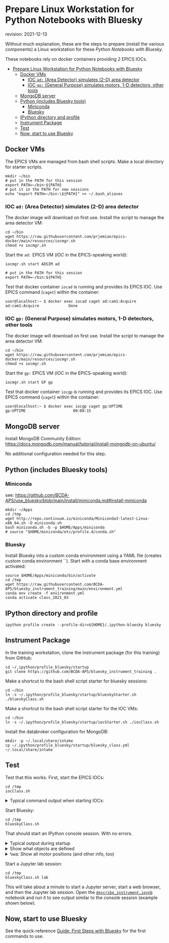 # Prepare Linux Workstation for Python Notebooks with Bluesky

revision: 2021-12-13

Without much explanation, these are the steps to prepare (install the various
components) a Linux workstation for these *Python Notebooks with Bluesky*.

These notebooks rely on docker containers providing 2 EPICS IOCs.

- [Prepare Linux Workstation for Python Notebooks with Bluesky](#prepare-linux-workstation-for-python-notebooks-with-bluesky)
  - [Docker VMs](#docker-vms)
    - [IOC `ad:` (Area Detector) simulates (2-D) area detector](#ioc-ad-area-detector-simulates-2-d-area-detector)
    - [IOC `gp:` (General Purpose) simulates motors, 1-D detectors, other tools](#ioc-gp-general-purpose-simulates-motors-1-d-detectors-other-tools)
  - [MongoDB server](#mongodb-server)
  - [Python (includes Bluesky tools)](#python-includes-bluesky-tools)
    - [Miniconda](#miniconda)
    - [Bluesky](#bluesky)
  - [IPython directory and profile](#ipython-directory-and-profile)
  - [Instrument Package](#instrument-package)
  - [Test](#test)
  - [Now, start to use Bluesky](#now-start-to-use-bluesky)

## Docker VMs

The EPICS VMs are managed from bash shell scripts.  Make a local directory for
starter scripts.  

    mkdir ~/bin
    # put in the PATH for this session
    export PATH=~/bin:${PATH}
    # put it in the PATH for new sessions
    echo "export PATH=~/bin:\${PATH}" >> ~/.bash_aliases

### IOC `ad:` (Area Detector) simulates (2-D) area detector

The docker image will download on first use.  Install the script to manage the area detector VM:

    cd ~/bin
    wget https://raw.githubusercontent.com/prjemian/epics-docker/main/resources/iocmgr.sh
    chmod +x iocmgr.sh

Start the `ad:` EPICS VM (_IOC_ in the EPICS-speaking world):

    iocmgr.sh start ADSIM ad

    # put in the PATH for this session
    export PATH=~/bin:${PATH}

Test that docker container `iocad` is running and provides its EPICS
IOC.  Use EPICS command (`caget`) within the container:

    user@localhost:~ $ docker exec iocad caget ad:cam1:Acquire
    ad:cam1:Acquire             Done

### IOC `gp:` (General Purpose) simulates motors, 1-D detectors, other tools

The docker image will download on first use.  Install the script to manage the area detector VM:

    cd ~/bin
    wget https://raw.githubusercontent.com/prjemian/epics-docker/main/resources/iocmgr.sh
    chmod +x iocmgr.sh

Start the `gp:` EPICS VM (_IOC_ in the EPICS-speaking world):

    iocmgr.sh start GP gp

Test that docker container `iocgp` is running and provides its EPICS
IOC.  Use EPICS command (`caget`) within the container:

    user@localhost:~ $ docker exec iocgp caget gp:UPTIME
    gp:UPTIME                     00:00:15

## MongoDB server

Install MongoDB Community Edition:
https://docs.mongodb.com/manual/tutorial/install-mongodb-on-ubuntu/

No additional configuration needed for this step.

## Python (includes Bluesky tools)

### Miniconda

see: https://github.com/BCDA-APS/use_bluesky/blob/main/install/miniconda.md#install-miniconda

    mkdir ~/Apps
    cd /tmp
    wget http://repo.continuum.io/miniconda/Miniconda3-latest-Linux-x86_64.sh -O miniconda.sh
    bash miniconda.sh -b -p $HOME/Apps/miniconda
    # source "$HOME/miniconda/etc/profile.d/conda.sh"

### Bluesky

Install Bluesky into a custom conda environment using a YAML file (creates custom conda environment ``).
Start with a conda base environment activated:

    source $HOME/Apps/miniconda/bin/activate
    cd /tmp
    wget https://raw.githubusercontent.com/BCDA-APS/bluesky_instrument_training/main/environment.yml
    conda env create -f environment.yml
    conda activate class_2021_03

## IPython directory and profile

    ipython profile create --profile-dir=${HOME}/.ipython-bluesky bluesky

## Instrument Package

In the training workstation, clone the instrument package (for this training) from GitHub:

    cd ~/.ipython/profile_bluesky/startup
    git clone https://github.com/BCDA-APS/bluesky_instrument_training .

Make a shortcut to the bash shell script starter for bluesky sessions:

    cd ~/bin
    ln -s ~/.ipython/profile_bluesky/startup/blueskyStarter.sh ./blueskyClass.sh

Make a shortcut to the bash shell script starter for the IOC VMs:

    cd ~/bin
    ln -s ~/.ipython/profile_bluesky/startup/iocStarter.sh ./iocClass.sh

Install the databroker configuration for MongoDB:

    mkdir -p ~/.local/share/intake
    cp ~/.ipython/profile_bluesky/startup/bluesky_class.yml ~/.local/share/intake

## Test

Test that this works.  First, start the EPICS IOCs:

    cd /tmp
    iocClass.sh

<details>
<summary>Typical command output when starting IOCs:</summary>

Output from this command will be similar (not identical, long ID numbers will be
different, also, your session may show the images being download from docker
hub) to:

    stopping container iocgp ... iocgp
    removing container iocgp ... iocgp
    starting container iocgp ... d18df6acdd60d62a0a245d45ee346b885ae131449ead8b3be5b83c73680a9262
    changing xxx: to gp: in iocgp
    starting IOC iocgp ... docker exec iocgp iocxxx/softioc/xxx.sh start
    Starting xxx
    copy IOC iocgp to /tmp/docker_ioc/iocgp
    stopping container iocad ... iocad
    removing container iocad ... iocad
    starting container iocad ... c65c3994a0e1d5f1d81704a577ee8f72fe95d7125705928c3576992192c252d9
    starting IOC iocad ... docker exec iocad iocSimDetector/simDetector.sh start
    Starting simDetector
    copy IOC iocad to /tmp/docker_ioc/iocad
    changing 13SIM1: to ad: in iocad

</details>

Start Bluesky:

    cd /tmp
    blueskyClass.sh

That should start an IPython console session. With no errors.  

<details>
<summary>Typical output during startup</summary>

```
(base) prjemian@zap:/tmp$ blueskyClass.sh 
Python 3.8.5 (default, Sep  4 2020, 07:30:14) 
Type 'copyright', 'credits' or 'license' for more information
IPython 7.20.0 -- An enhanced Interactive Python. Type '?' for help.

IPython profile: bluesky
Activating auto-logging. Current session state plus future input saved.
Filename       : /tmp/.logs/ipython_console.log
Mode           : rotate
Output logging : True
Raw input log  : False
Timestamping   : True
State          : active
I Mon-14:49:34 - ############################################################ startup
I Mon-14:49:34 - logging started
I Mon-14:49:34 - logging level = 10
I Mon-14:49:34 - /home/prjemian/.ipython-bluesky/profile_bluesky/startup/instrument/collection.py
I Mon-14:49:34 - /home/prjemian/.ipython-bluesky/profile_bluesky/startup/instrument/mpl/console.py
I Mon-14:49:35 - bluesky framework
I Mon-14:49:35 - /home/prjemian/.ipython-bluesky/profile_bluesky/startup/instrument/framework/check_python.py
I Mon-14:49:35 - /home/prjemian/.ipython-bluesky/profile_bluesky/startup/instrument/framework/check_bluesky.py
I Mon-14:49:35 - /home/prjemian/.ipython-bluesky/profile_bluesky/startup/instrument/framework/initialize.py
I Mon-14:49:36 - /home/prjemian/.ipython-bluesky/profile_bluesky/startup/instrument/framework/metadata.py
I Mon-14:49:36 - /home/prjemian/.ipython-bluesky/profile_bluesky/startup/instrument/framework/callbacks.py
I Mon-14:49:36 - writing to SPEC file: /tmp/20210222-144936.dat
I Mon-14:49:36 -    >>>>   Using default SPEC file name   <<<<
I Mon-14:49:36 -    file will be created when bluesky ends its next scan
I Mon-14:49:36 -    to change SPEC file, use command:   newSpecFile('title')
I Mon-14:49:36 - /home/prjemian/.ipython-bluesky/profile_bluesky/startup/instrument/devices/area_detector.py
I Mon-14:49:36 - /home/prjemian/.ipython-bluesky/profile_bluesky/startup/instrument/devices/calculation_records.py
I Mon-14:49:38 - /home/prjemian/.ipython-bluesky/profile_bluesky/startup/instrument/devices/ioc_stats.py
I Mon-14:49:38 - /home/prjemian/.ipython-bluesky/profile_bluesky/startup/instrument/devices/motors.py
I Mon-14:49:38 - /home/prjemian/.ipython-bluesky/profile_bluesky/startup/instrument/devices/noisy.py
I Mon-14:49:38 - /home/prjemian/.ipython-bluesky/profile_bluesky/startup/instrument/devices/scaler.py
I Mon-14:49:39 - /home/prjemian/.ipython-bluesky/profile_bluesky/startup/instrument/devices/shutter.py
I Mon-14:49:39 - /home/prjemian/.ipython-bluesky/profile_bluesky/startup/instrument/plans/peak_finder_example.py
```

</details>

<details>
<summary>Show what objects are defined</summary>

```python
In [1]: listobjects()
Out[1]: 
=========== ================================ ============== ===================
name        class                            PV (or prefix) label(s)           
=========== ================================ ============== ===================
I0          EpicsSignalRO                    gp:scaler1.S2  counter channel    
I00         EpicsSignalRO                    gp:scaler1.S6  counter channel    
I000        EpicsSignalRO                    gp:scaler1.S5  counter channel    
adsimdet    SimDetector_V34                  ad:            area_detector      
calcouts    UserCalcoutDevice                gp:                               
calcs       UserCalcsDevice                  gp:                               
dcm         MyKohzu                          gp:                               
diode       EpicsSignalRO                    gp:scaler1.S4  counter channel    
fourc       FourCircle                       gp:                               
gp_stats    IocInfoDevice                    gp:                               
m1          MyEpicsMotor                     gp:m1          motor              
m10         MyEpicsMotor                     gp:m10         motor              
m11         MyEpicsMotor                     gp:m11         motor              
m12         MyEpicsMotor                     gp:m12         motor              
m13         MyEpicsMotor                     gp:m13         motor              
m14         MyEpicsMotor                     gp:m14         motor              
m15         MyEpicsMotor                     gp:m15         motor              
m16         MyEpicsMotor                     gp:m16         motor              
m2          MyEpicsMotor                     gp:m2          motor              
m3          MyEpicsMotor                     gp:m3          motor              
m4          MyEpicsMotor                     gp:m4          motor              
m7          MyEpicsMotor                     gp:m7          motor              
m8          MyEpicsMotor                     gp:m8          motor              
m9          MyEpicsMotor                     gp:m9          motor              
noisy       EpicsSignalRO                    gp:userCalc1   detectors simulator
scaler1     ScalerCH                         gp:scaler1     detectors scalers  
scint       EpicsSignalRO                    gp:scaler1.S3  counter channel    
shutter     SimulatedApsPssShutterWithStatus                shutters           
sim4c       SimulatedE4CV                                                      
simk4c      SimulatedK4CV                                                      
simk6c      SimulatedK6C                                                       
sixc        SixCircle                        gp:                               
slit1       Optics2Slit2D_HV                 gp:Slit1                          
temperature MyPvPositioner                   gp:userCalc8                      
timebase    EpicsSignalRO                    gp:scaler1.S1  counter channel    
=========== ================================ ============== ===================
```

</details>

<details>
<summary><tt>%wa</tt>: Show all motor positions (and other info, too)</summary>

```python
In [2]: %wa
area_detector
  Local variable name                    Ophyd name (to be recorded as metadata)
  adsimdet                               adsimdet                              

motor
  Positioner                     Value       Low Limit   High Limit  Offset     
  m1                             0.0         -32000.0    32000.0     0.0        
  m10                            0.0         -32000.0    32000.0     0.0        
  m11                            0.0         -32000.0    32000.0     0.0        
  m12                            0.0         -32000.0    32000.0     0.0        
  m13                            0.0         -32000.0    32000.0     0.0        
  m14                            0.0         -32000.0    32000.0     0.0        
  m15                            0.0         -32000.0    32000.0     0.0        
  m16                            0.0         -32000.0    32000.0     0.0        
  m2                             0.0         -32000.0    32000.0     0.0        
  m3                             0.0         -32000.0    32000.0     0.0        
  m4                             0.0         -32000.0    32000.0     0.0        
  m7                             0.0         -32000.0    32000.0     0.0        
  m8                             0.0         -32000.0    32000.0     0.0        
  m9                             0.0         -32000.0    32000.0     0.0        

  Local variable name                    Ophyd name (to be recorded as metadata)
  m1                                     m1                                    
  m10                                    m10                                   
  m11                                    m11                                   
  m12                                    m12                                   
  m13                                    m13                                   
  m14                                    m14                                   
  m15                                    m15                                   
  m16                                    m16                                   
  m2                                     m2                                    
  m3                                     m3                                    
  m4                                     m4                                    
  m7                                     m7                                    
  m8                                     m8                                    
  m9                                     m9                                    

detectors
  Local variable name                    Ophyd name (to be recorded as metadata)
  noisy                                  noisy                                 
  scaler1                                scaler1                               

scalers
  Local variable name                    Ophyd name (to be recorded as metadata)
  scaler1                                scaler1                               

counter
  Local variable name                    Ophyd name (to be recorded as metadata)
  I0                                     I0                                    
  diode                                  diode                                 
  scaler1.channels.chan01.s              timebase                              
  scaler1.channels.chan02.s              I0                                    
  scaler1.channels.chan03.s              scint                                 
  scaler1.channels.chan04.s              diode                                 
  scint                                  scint                                 
  timebase                               timebase                              

channel
  Local variable name                    Ophyd name (to be recorded as metadata)
  I0                                     I0                                    
  diode                                  diode                                 
  scaler1.channels.chan01.s              timebase                              
  scaler1.channels.chan02.s              I0                                    
  scaler1.channels.chan03.s              scint                                 
  scaler1.channels.chan04.s              diode                                 
  scint                                  scint                                 
  timebase                               timebase                              

shutters
  Local variable name                    Ophyd name (to be recorded as metadata)
  shutter                                shutter                               

```

</details>

Start a Jupyter lab session:

    cd /tmp
    blueskyClass.sh lab

This will take about a minute to start a Jupyter server, start a web browser,
and then the Jupyter lab session.  Open the
[`describe_instrument.ipynb`](describe_instrument.ipynb) notebook and run it to
see output similar to the console session (example shown below).

## Now, start to use Bluesky

See the quick-reference [Guide: First Steps with
Bluesky](https://github.com/BCDA-APS/use_bluesky/blob/main/first_steps_guide.md)
for the first commands to use.

